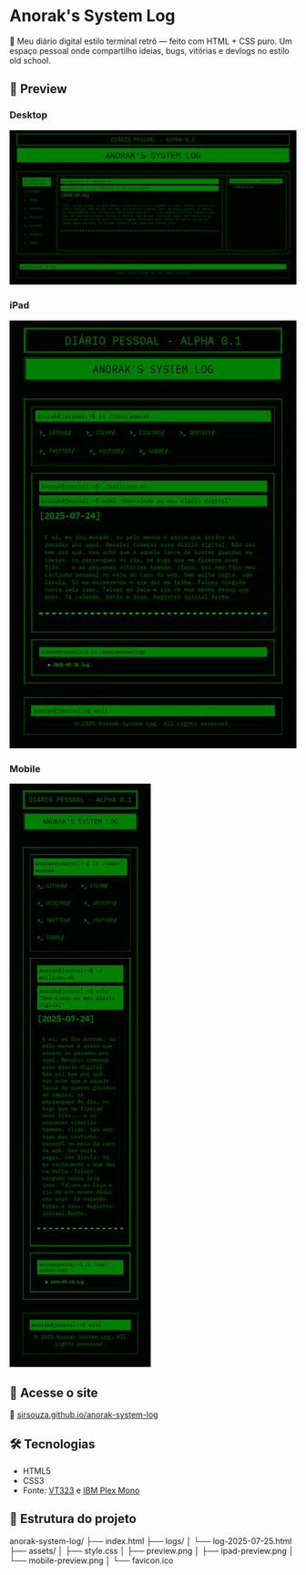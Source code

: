 # Anorak's System Log

🧠 Meu diário digital estilo terminal retrô — feito com HTML + CSS puro. Um espaço pessoal onde compartilho ideias, bugs, vitórias e devlogs no estilo old school.

## 📸 Preview

### Desktop
![Preview Desktop](assets/preview.png)

### iPad
![Preview iPad](assets/ipad-preview.png)

### Mobile
![Preview Mobile](assets/mobile-preview.png)

## 🚀 Acesse o site
🔗 [sirsouza.github.io/anorak-system-log](https://sirsouza.github.io/anorak-system-log)

## 🛠️ Tecnologias
- HTML5
- CSS3
- Fonte: [VT323](https://fonts.google.com/specimen/VT323) e [IBM Plex Mono](https://fonts.google.com/specimen/IBM+Plex+Mono)

## 📂 Estrutura do projeto
anorak-system-log/
├── index.html
├── logs/
│ └── log-2025-07-25.html
├── assets/
│ ├── style.css
│ ├── preview.png
│ ├── ipad-preview.png
│ └── mobile-preview.png
│ └── favicon.ico
